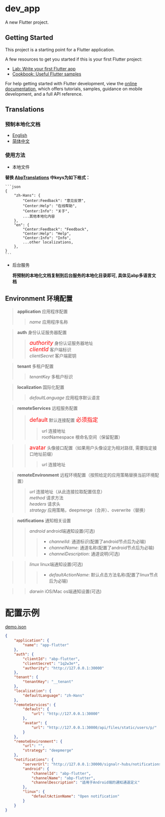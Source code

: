 # dev_app

A new Flutter project.

## Getting Started

This project is a starting point for a Flutter application.

A few resources to get you started if this is your first Flutter project:

- [Lab: Write your first Flutter app](https://docs.flutter.dev/get-started/codelab)
- [Cookbook: Useful Flutter samples](https://docs.flutter.dev/cookbook)

For help getting started with Flutter development, view the
[online documentation](https://docs.flutter.dev/), which offers tutorials,
samples, guidance on mobile development, and a full API reference.

## Translations

### 预制本地化文档    
* [English](./translation.json)   
* [简体中文](./translation.zh-Hans.json)

### 使用方法

- 本地文件    

 **替换 [AbpTranslations](./lib/utils/localization.dart) 中keys为如下格式：**

	```json
	{
		"zh-Hans": {
			"Center:Feedback": "意见反馈",
			"Center:Help": "在线帮助",
			"Center:Info": "关于",
			...其他本地化内容
		},
		"en": {
			"Center:Feedback": "Feedback",
			"Center:Help": "Help",
			"Center:Info": "Info",
			...other localizations,
		},
	}
	```
	
- 后台服务    

	**将预制的本地化文档复制到后台服务的本地化目录即可, 具体见abp多语言文档**

## Environment 环境配置

> **application** 应用程序配置    
>>	*name* 应用程序名称   

> **auth** 身份认证服务器配置    
>>	*<font color=red size=4>authority</font>* 身份认证服务器地址   
>>	*<font color=red size=4>clientId</font>* 客户端标识   
>>	*clientSecret* 客户端密钥    

> **tenant** 多租户配置    
>>	*tenantKey* 多租户标识    

> **localization** 国际化配置    
>>	*defaultLanguage* 应用程序默认语言

> **remoteServices** 远程服务配置     
>>	<font color=red size=4>default</font> 默认连接配置 <font color=red size=4>必须指定</font>  
>>> url 连接地址    
>>> rootNamespace 根命名空间（保留配置）    

>>	<font color=red size=4>avatar</font> 头像接口配置（如果用户头像设定为相对路径, 需要指定接口地址前缀）  
>>> url 连接地址    

> **remoteEnvironment** 远程环境配置（按照给定的应用策略替换当前环境配置）   
>>	*url* 连接地址（从此连接拉取配置信息）    
>>	*method* 请求方法    
>>	*headers* 请求头    
>>	*strategy* 应用策略，deepmerge（合并）、overwrite（替换）     

> **notifications** 通知相关设置
>>  *android* android端通知设置(可选)
>>>    - *channelId*: 通道标识(配置了android节点后为必输)    
>>>    - *channelName*: 通道名称(配置了android节点后为必输)    
>>>    - *channelDescription*: 通道说明(可选)    

>>  *linux* linux端通知设置(可选)
>>>    - *defaultActionName*: 默认点击方法名称(配置了linux节点后为必输)    

>>  *darwin* iOS/Mac os端通知设置(可选)


# 配置示例
[demo.json](./res/config/demo.json)
```json
{
    "application": {
        "name": "app-flutter"
    },
    "auth": {
        "clientId": "abp-flutter",
        "clientSecret": "1q2w3e*",
        "authority": "http://127.0.0.1:30000"
    },
    "tenant": {
        "tenantKey": "__tenant"
    },
    "localization": {
        "defaultLanguage": "zh-Hans"
    },
    "remoteServices": {
        "default": {
            "url": "http://127.0.0.1:30000"
        },
        "avatar": {
            "url": "http://127.0.0.1:30000/api/files/static/users/p/"
        }
    },
    "remoteEnvironment": {
        "url": "",
        "strategy": "deepmerge"
    },
    "notifications": {
        "serverUrl": "http://127.0.0.1:30000/signalr-hubs/notifications",
        "android": {
            "channelId": "abp-flutter",
            "channelName": "abp-flutter",
            "channelDescription": "适用于Android端的通知通道定义"
        },
        "linux": {
            "defaultActionName": "Open notification"
        }
    }
}
```